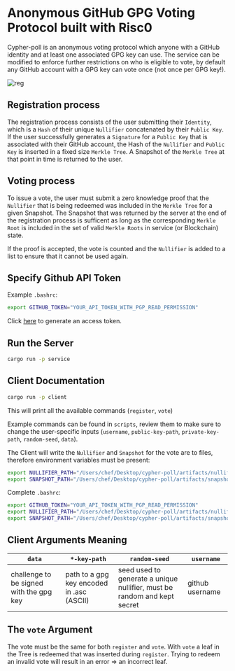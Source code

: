 # Anonymous GitHub GPG Voting Protocol built with Risc0
Cypher-poll is an anonymous voting protocol which anyone with a GitHub identity and at least one associated GPG key can use.
The service can be modified to enforce further restrictions on who is eligible to vote, by default any GitHub account with a GPG key can vote once (not once per GPG key!).

![reg](https://github.com/jonas089/cypher-poll/blob/master/assets/demo.png)

## Registration process
The registration process consists of the user submitting their `Identity`, which is a `Hash` of their unique `Nullifier` concatenated by their `Public Key`.
If the user successfully generates a `Signature` for a `Public Key` that is associated with their GitHub account, the Hash of the `Nullifier` and `Public Key` is inserted in a fixed size `Merkle Tree`. A Snapshot of the `Merkle Tree` at that point in time is returned to the user.

## Voting process
To issue a vote, the user must submit a zero knowledge proof that the `Nullifier` that is being redeemed was included in the `Merkle Tree` for a given Snapshot. The Snapshot that was returned by the server at the end of the registration process is sufficent as long as the corresponding `Merkle Root` is included in the set of valid `Merkle Roots` in service (or Blockchain) state.

If the proof is accepted, the vote is counted and the `Nullifier` is added to a list to ensure that it cannot be used again.

## Specify Github API Token
Example `.bashrc`:
```bash
export GITHUB_TOKEN="YOUR_API_TOKEN_WITH_PGP_READ_PERMISSION"
```
Click [here](https://github.com/settings/tokens) to generate an access token.

## Run the Server
```bash
cargo run -p service
```

## Client Documentation
```bash
cargo run -p client
```
This will print all the available commands (`register`, `vote`)

Example commands can be found in `scripts`, review them to make sure to change the user-specific inputs (`username`, `public-key-path`, `private-key-path`, `random-seed`, `data`). 

The Client will write the `Nullifier` and `Snapshot` for the vote are to files, therefore environment variables must be present:
```bash
export NULLIFIER_PATH="/Users/chef/Desktop/cypher-poll/artifacts/nullifier"
export SNAPSHOT_PATH="/Users/chef/Desktop/cypher-poll/artifacts/snapshot"
```

Complete `.bashrc`:
```bash
export GITHUB_TOKEN="YOUR_API_TOKEN_WITH_PGP_READ_PERMISSION"
export NULLIFIER_PATH="/Users/chef/Desktop/cypher-poll/artifacts/nullifier"
export SNAPSHOT_PATH="/Users/chef/Desktop/cypher-poll/artifacts/snapshot"
```

## Client Arguments Meaning

| `data` | `*-key-path` | `random-seed` | `username` |
| --- | --- | --- | --- |
| challenge to be signed with the gpg key | path to a gpg key encoded in .asc (ASCII) | seed used to generate a unique nullifier, must be random and kept secret | github username |

## The `vote` Argument
The vote must be the same for both `register` and `vote`. With `vote` a leaf in the Tree is redeemed that was inserted during `register`. Trying to redeem an invalid vote will result in an error => an incorrect leaf.
